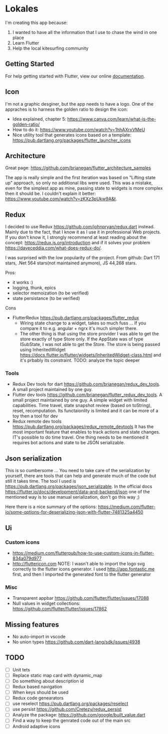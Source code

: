 # Lokales

I'm creating this app because:
1. I wanted to have all the information that I use to chase the wind in one place
2. Learn Flutter
3. Help the local kitesurfing community

## Getting Started

For help getting started with Flutter, view our online
[documentation](https://flutter.io/).

## Icon
I'm not a graphic desginer, but the app needs to have a logo. One of the appraches is to harness the golden ratio to design the icon:
* Idea explained, chapter 5: https://www.canva.com/learn/what-is-the-golden-ratio/
* How to do it: https://www.youtube.com/watch?v=1hhAXrxVMeU
* Nice utility tool that generates icons based on a template: https://pub.dartlang.org/packages/flutter_launcher_icons

## Architecture
Great page: https://github.com/brianegan/flutter_architecture_samples

The app is really simple and the first iteration was based on "Lifting state up" approach,
so only no additional libs were used. This was a mistake, even for the simplest app as mine, 
passing state to widgets is more complex then it should be. I couldn't explain it better: https://www.youtube.com/watch?v=zKXz3pUkw9A&t.

## Redux
I decided to use Redux https://github.com/johnpryan/redux.dart instead. Mainly due to the fact, that I know it as I use it in professional Web projects. If you don't know it, I strongly recommend at least reading about the concept: https://redux.js.org/introduction and if it solves your problem https://daveceddia.com/what-does-redux-do/.

I was surprised with the low popularity of the project. From github: Dart 171 stars, .Net 564 stars(not maintained anymore), JS 44,268 stars. 

Pros:
* it works :)
* logging, thunk, epics
* selector memoization (to be verified)
* state persistance (to be verified)

Cons
* FlutterRedux https://pub.dartlang.org/packages/flutter_redux 
  * Wiring state change to a widget, takes so much fuss ... If you compare it to e.g. angular + ngrx it's much simpler there. 
  * The other thing is that using the store provider I was able to get the store exactly of type Store<AppState> only. If the AppState was of type ISubState, I was not able to get the Store<ISubState>. The store is being passed using InheritedWidget https://docs.flutter.io/flutter/widgets/InheritedWidget-class.html and it's prbably its constraint.
TODO: analyze the topic deeper


### Tools
* Redux Dev tools for dart https://github.com/brianegan/redux_dev_tools. A small project maintained by one guy.
* Flutter dev tools https://github.com/brianegan/flutter_redux_dev_tools. A small project maintained by one guy. A simple widget with limited capabilities. Time travel, state snapshot review (based on toString), reset, recomputation. Its functaionlity is limited and it can be more of a toy then a tool for dev
* Redux remote dev tools https://pub.dartlang.org/packages/redux_remote_devtools It has the most important feature that enables to track actions and state changes. IT's possible to do time travel. One thing needs to be mentioned it requires bot actions and state to be JSON serializable. 

## Json serialization
This is so cumbersome ... You need to take care of the serialization by yourself, there are tools that can help and generate much of the code but still it takes time. The tool I used is https://pub.dartlang.org/packages/json_serializable. In the official docs https://flutter.io/docs/development/data-and-backend/json one of the mentioned way is to use manual serialization, don't go this way ;)

Here there is a nice summary of the options: https://medium.com/flutter-io/some-options-for-deserializing-json-with-flutter-7481325a4450

## Ui

### Custom icons
* https://medium.com/flutterpub/how-to-use-custom-icons-in-flutter-834a079d977
* http://fluttericon.com
  NOTE: I wasn't able to import the logo svg correctly to the flutter icons generator. I used http://app.fontastic.me first, and then I imported the generated font to the flutter generator

### Misc
* Transparent appbar https://github.com/flutter/flutter/issues/17088
* Null values in widget collections: https://github.com/flutter/flutter/issues/17862

## Missing features

* No auto-import in vscode
* No union types https://github.com/dart-lang/sdk/issues/4938

## TODO
- [ ] Unit tets
- [ ] Replace static map card with dynamic_map
- [ ] Do something about description id
- [ ] Redux based navigation
- [ ] When keys should be used 
- [ ] Redux code genearators
- [ ] use reselect https://pub.dartlang.org/packages/reselect
- [ ] use persist https://github.com/Cretezy/redux_persist
- [ ] Analyze the package: https://github.com/google/built_value.dart
- [ ] Find a way to keep the genrated code out of the main src
- [ ] Android adaptive icons